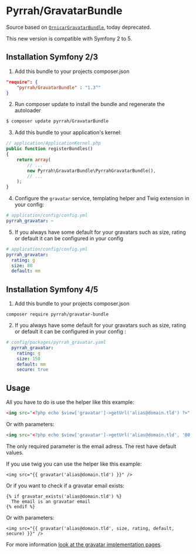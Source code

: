 Pyrrah/GravatarBundle
=====================

Source based on [`OrnicarGravatarBundle`](https://github.com/henrikbjorn/GravatarBundle), today deprecated.

This new version is compatible with Symfony 2 to 5.

Installation Symfony 2/3
------------------------

  1. Add this bundle to your projects composer.json

  ```json
  "require": { 
      "pyrrah/GravatarBundle" : "1.3^"
  }
  ```

  2. Run composer update to install the bundle and regenerate the autoloader
  
  ```bash
  $ composer update pyrrah/GravatarBundle
  ```

  3. Add this bundle to your application's kernel:

  ```php
  // application/ApplicationKernel.php
  public function registerBundles()
  {
      return array(
          // ...
          new Pyrrah\GravatarBundle\PyrrahGravatarBundle(),
          // ...
      );
  }
  ```

  4. Configure the `gravatar` service, templating helper and Twig extension in your config:

  ```yaml
  # application/config/config.yml
  pyrrah_gravatar: ~
  ```

  5. If you always have some default for your gravatars such as size, rating or default it can be configured in your config

  ```yaml
  # application/config/config.yml
  pyrrah_gravatar:
    rating: g
    size: 80
    default: mm
  ```

Installation Symfony 4/5
------------------------

  1. Add this bundle to your projects composer.json

  ```
  composer require pyrrah/gravatar-bundle
  ```

  2. If you always have some default for your gravatars such as size, rating or default it can be configured in your config :

  ```yaml
  # config/packages/pyrrah_gravatar.yaml
    pyrrah_gravatar:
      rating: g
      size: 150
      default: mm
      secure: true
  ```

Usage
-----

All you have to do is use the helper like this example:

```html
<img src="<?php echo $view['gravatar']->getUrl('alias@domain.tld') ?>" />
```

Or with parameters:

```html
<img src="<?php echo $view['gravatar']->getUrl('alias@domain.tld', '80', 'g', 'defaultimage.png', true) ?>" />
```

The only required parameter is the email adress. The rest have default values.

If you use twig you can use the helper like this example:

```
<img src="{{ gravatar('alias@domain.tld') }}" />
```

Or if you want to check if a gravatar email exists:

```
{% if gravatar_exists('alias@domain.tld') %}
  The email is an gravatar email
{% endif %}
```

Or with parameters:

```
<img src="{{ gravatar('alias@domain.tld', size, rating, default, secure) }}" />
```

For more information [look at the gravatar implementation pages][gravatar].

[gravatar]: http://en.gravatar.com/site/implement/

